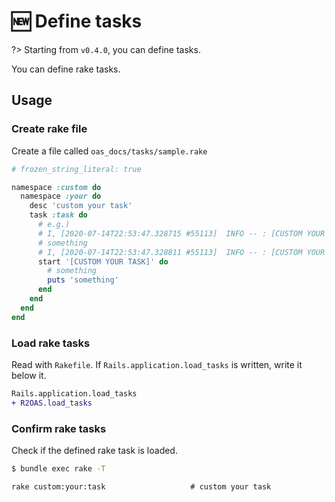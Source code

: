 # 🆕 Define tasks

?> Starting from `v0.4.0`, you can define tasks.  

You can define rake tasks.

## Usage

### Create rake file

Create a file called `oas_docs/tasks/sample.rake`

```rb
# frozen_string_literal: true

namespace :custom do
  namespace :your do
    desc 'custom your task'
    task :task do
      # e.g.)
      # I, [2020-07-14T22:53:47.328715 #55113]  INFO -- : [CUSTOM YOUR TASK] start
      # something
      # I, [2020-07-14T22:53:47.328811 #55113]  INFO -- : [CUSTOM YOUR TASK] end
      start '[CUSTOM YOUR TASK]' do
        # something
        puts 'something'
      end
    end
  end
end
```

### Load rake tasks

Read with `Rakefile`. If `Rails.application.load_tasks` is written, write it below it.

```diff
Rails.application.load_tasks
+ R2OAS.load_tasks
```

### Confirm rake tasks

Check if the defined rake task is loaded.

```bash
$ bundle exec rake -T
```

```
rake custom:your:task                   # custom your task
```
